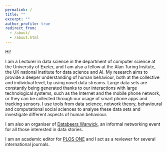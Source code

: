 ```yaml
---
permalink: /
title: ""
excerpt: ""
author_profile: true
redirect_from: 
  - /about/
  - /about.html
---
```

Hi!

I am a Lecturer in data science in the department of computer science at the University of Exeter, and I am also a fellow at the Alan Turing Insitute, the UK national institute for data science and AI. My research aims to provide a deeper understanding of human behaviour, both at the collective and individual level, by using novel data streams. Large data sets are constantly being generated thanks to our interactions with large technological systems, such as the Internet and the mobile phone network, or they can be collected through our usage of smart phone apps and tracking sensors. I use tools from data science, network theory, behavioural and computational social sciences to analyse these data sets and investigate different aspects of human behaviour.

I am also an organiser of <a href="https://databeerswrik.tumblr.com" target="_blank" rel="noopener noreferrer">Databeers Warwick</a>, an informal networking event for all those interested in data stories.

I am an academic editor for <a href="http://plosone.org" target = "_blank" rel="no opener no referrer">PLOS ONE</a> and I act as a reviewer for several international journals.